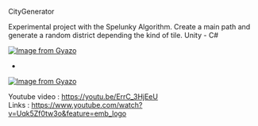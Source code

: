 CityGenerator

Experimental project with the Spelunky Algorithm. Create a main path and generate a random district depending the kind of tile.
Unity - C#</br>

[![Image from Gyazo](https://i.gyazo.com/a5f1e2bafb30236ce94d1ac6800c82e8.gif)](https://gyazo.com/a5f1e2bafb30236ce94d1ac6800c82e8)

-
[![Image from Gyazo](https://i.gyazo.com/b359057c49f017b840eab00d5afc142d.gif)](https://gyazo.com/b359057c49f017b840eab00d5afc142d)

Youtube video : https://youtu.be/ErrC_3HjEeU</br>
Links : https://www.youtube.com/watch?v=Uqk5Zf0tw3o&feature=emb_logo
